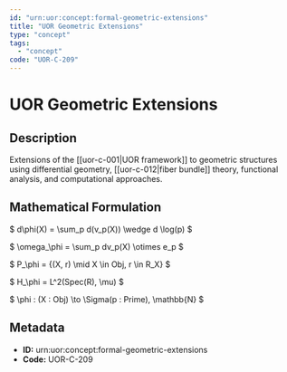 ```yaml
---
id: "urn:uor:concept:formal-geometric-extensions"
title: "UOR Geometric Extensions"
type: "concept"
tags:
  - "concept"
code: "UOR-C-209"
---
```


# UOR Geometric Extensions

## Description

Extensions of the [[uor-c-001|UOR framework]] to geometric structures using differential geometry, [[uor-c-012|fiber bundle]] theory, functional analysis, and computational approaches.

## Mathematical Formulation

$
d\phi(X) = \sum_p d(v_p(X)) \wedge d \log(p)
$

$
\omega_\phi = \sum_p dv_p(X) \otimes e_p
$

$
P_\phi = \{(X, r) \mid X \in Obj, r \in R_X\}
$

$
H_\phi = L^2(Spec(R), \mu)
$

$
\phi : (X : Obj) \to \Sigma(p : Prime), \mathbb{N}
$

## Metadata

- **ID:** urn:uor:concept:formal-geometric-extensions
- **Code:** UOR-C-209
